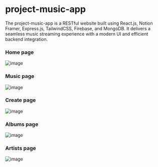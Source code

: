 ﻿# project-music-app
The project-music-app is a RESTful website built using React.js, Notion Framer, Express.js, TailwindCSS, Firebase, and MongoDB. 
It delivers a seamless music streaming experience with a modern UI and efficient backend integration.

### Home page
![image](https://github.com/user-attachments/assets/e98c27e5-0d4a-41ba-b434-71b109709380)

### Music page
![image](https://github.com/user-attachments/assets/ff81e1c5-90ab-4a21-bcf0-754ec0088cd8)

### Create page
![image](https://github.com/user-attachments/assets/d18e1196-683a-441e-b9b8-8b2a05ab40a2)

### Albums page
![image](https://github.com/user-attachments/assets/0af59373-b260-43d9-804e-40abde137bc4)

### Artists page
![image](https://github.com/user-attachments/assets/3bb5e8d0-d810-4b14-bf2d-8effbd6e6c27)

